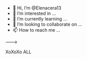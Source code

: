 - 👋 Hi, I’m @Elenacera13
- 👀 I’m interested in ...
- 🌱 I’m currently learning ...
- 💞️ I’m looking to collaborate on ...
- 📫 How to reach me ...

--->

XoXoXo ALL
